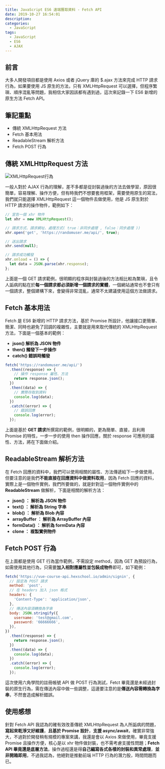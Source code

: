 ```yaml
---
title: JavaScript ES6 遠端獲取資料 - Fetch API
date: 2019-10-27 16:54:01
description:
categories:
  - JavaScript
tags:
  - JavaScript
  - ES6
  - AJAX
---
```


## 前言

大多人開發項目都是使用 Axios 或者 jQuery 庫的 \$.ajax 方法來完成 HTTP 請求行為，如果要使用 JS 原生的方法，只有 XMLHttpRequest 可以選擇，但程序繁瑣、順序混亂等問題，我相信大家因該都有遇到過，這次來記錄一下 ES6 新增的原生方法 Fetch API。

<!-- more -->

## 筆記重點

- 傳統 XMLHttpRequest 方法
- Fetch 基本用法
- ReadableStream 解析方法
- Fetch POST 行為

## 傳統 XMLHttpRequest 方法

<img src="https://i.imgur.com/Iz6mnGL.png" alt="XMLHttpRequest行為">

一般人對於 AJAX 行為的理解，差不多都是從封裝過後的方法去做學習，原因很簡單，容易理解、操作方便，但有時我們不想要套用框架，需要使用原生的寫法，我們就只能選擇 XMLHttpRequest 這一個物件去做使用，他是 JS 原生對於 HTTP 請求的操作物件，範例如下：

```js
// 宣告一個 xhr 物件
let xhr = new XMLHttpRequest();

// 請求方式、請求網址、處理方式( true：非同步處理 , false：同步處理 ))
xhr.open('get', 'https://randomuser.me/api/', true);

// 送出請求
xhr.send(null);

// 請求成功觸發
xhr.onload = () => {
  let data = JSON.parse(xhr.response);
};
```

上面是一個 GET 請求範例，很明顯的程序與封裝過後的方法相比較為繁瑣，且令人詬病的點在於**每一個請求都必須新增一個請求的實體**，一個網站通常也不會只有一個請求，整個建構下來，會變得非常混亂，通常不太建議使用這個方法做請求。

## Fetch 基本用法

Fetch 是 ES6 新增的 HTTP 請求方法，基於 Promise 所設計，他讓接口更簡單、簡潔、同時也避免了回調的複雜性，主要就是用來取代傳統的 XMLHttpRequest 方法，下面是一個基本的範例：

- **json() 解析為 JSON 物件**
- **then() 觸發下一步操作**
- **catch() 錯誤時觸發**

```js
fetch('https://randomuser.me/api/')
  .then((response) => {
    // 操作 response 屬性、方法
    return response.json();
  })
  .then((data) => {
    // 實際存取到資料
    console.log(data);
  })
  .catch((error) => {
    // 錯誤回應
    console.log(error);
  });
```

上面是基於 **GET 請求**所撰寫的範例，很明顯的，更為簡單、直接，且利用 Promise 的特性，一步一步的使用 then 操作回應，關於 response 可應用的屬性、方法，將在下面做介紹。

## ReadableStream 解析方法

在 Fetch 回應的資料中，我們可以使用相關的屬性、方法傳遞給下一步做使用，但要注意的是我們**不能直接在回應資料中做資料取用**，因為 Fetch 回應的資料，實際上是一個物件實例，我們所要做的，就是針對這一個物件實例中的 **ReadableStream** 做解析，下面是相關的解析方法：

- **json() ： 解析為 JSON 物件**
- **text() ： 解析為 String 字串**
- **blob() ： 解析為 Blob 內容**
- **arrayBuffer ： 解析為 ArrayBuffer 內容**
- **formData() ： 解析為 formData 內容**
- **clone ： 複製實例物件**

## Fetch POST 行為

在上面都是使用 GET 行為當作範例，不需設定 method，因為 GET 為預設行為，如需使用其他行為，只需要**加入相對應屬性並包裝成物件**即可，如下範例：

```js
fetch('https://vue-course-api.hexschool.io/admin/signin', {
  // 設定為 POST 請求
  method: 'post',
  // 在 headers 加入 json 格式
  headers: {
    'Content-Type': 'application/json',
  },
  // 傳送內容須轉換為字串
  body: JSON.stringify({
    username: 'test@gmail.com',
    password: '66666666',
  }),
})
  .then((response) => {
    return response.json();
  })
  .then((data) => {
    console.log(data);
  })
  .catch((error) => {
    console.log(error);
  });
```

這次使用六角學院的註冊帳號 API 做 POST 行為測試，Fetct 畢竟還是未經過封裝的原生行為，需在傳送內容中做一些調整，這邊要注意的是**傳送內容需轉換為字串**，不然會造成解析錯誤。

## 使用感想

針對 Fetch API 我認為的確有效改善傳統 XMLHttpRequest 為人所詬病的問題，**寫起來乾淨又好維護**，**且基於 Promise 設計**，**支援 async/await**，確實非常強大，不過對於開發稍有規模的專案來講，我還是會以 Axios 來做使用，畢竟支援 Promise 且操作方便，核心是以 xhr 物件做封裝，也不需考慮支援性問題；**Fetch API 畢竟還是底層方法**，操作過程還是得**自己編寫各式各樣的封裝和異常處理**，**並非開箱即用**，不過我認為，他絕對是推動前端 HTTP 行為的潛力股，時間問題而已。
